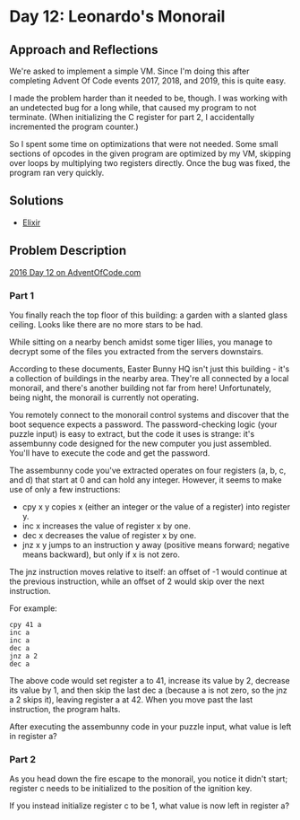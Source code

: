 # Day 12: Leonardo's Monorail

## Approach and Reflections

We're asked to implement a simple VM. Since I'm doing this after completing
Advent Of Code events 2017, 2018, and 2019, this is quite easy.

I made the problem harder than it needed to be, though. I was working with an
undetected bug for a long while, that caused my program to not terminate.
(When initializing the C register for part 2, I accidentally incremented the
program counter.)

So I spent some time on optimizations that were not needed. Some small
sections of opcodes in the given program are optimized by my VM, skipping over
loops by multiplying two registers directly. Once the bug was fixed, the
program ran very quickly.

## Solutions

- [Elixir](../elixir2016/lib/day12.ex)

## Problem Description

[2016 Day 12 on AdventOfCode.com](https://adventofcode.com/2016/day/12)

### Part 1

You finally reach the top floor of this building: a garden with a slanted
glass ceiling. Looks like there are no more stars to be had.

While sitting on a nearby bench amidst some tiger lilies, you manage to
decrypt some of the files you extracted from the servers downstairs.

According to these documents, Easter Bunny HQ isn't just this building - it's
a collection of buildings in the nearby area. They're all connected by a local
monorail, and there's another building not far from here! Unfortunately, being
night, the monorail is currently not operating.

You remotely connect to the monorail control systems and discover that the
boot sequence expects a password. The password-checking logic (your puzzle
input) is easy to extract, but the code it uses is strange: it's assembunny
code designed for the new computer you just assembled. You'll have to execute
the code and get the password.

The assembunny code you've extracted operates on four registers (a, b, c, and
d) that start at 0 and can hold any integer. However, it seems to make use of
only a few instructions:

- cpy x y copies x (either an integer or the value of a register) into
  register y.
- inc x increases the value of register x by one.
- dec x decreases the value of register x by one.
- jnz x y jumps to an instruction y away (positive means forward; negative
  means backward), but only if x is not zero.

The jnz instruction moves relative to itself: an offset of -1 would continue
at the previous instruction, while an offset of 2 would skip over the next
instruction.

For example:

```
cpy 41 a
inc a
inc a
dec a
jnz a 2
dec a
```

The above code would set register a to 41, increase its value by 2, decrease
its value by 1, and then skip the last dec a (because a is not zero, so the
jnz a 2 skips it), leaving register a at 42. When you move past the last
instruction, the program halts.

After executing the assembunny code in your puzzle input, what value is left
in register a?

### Part 2

As you head down the fire escape to the monorail, you notice it didn't start;
register c needs to be initialized to the position of the ignition key.

If you instead initialize register c to be 1, what value is now left in
register a?
